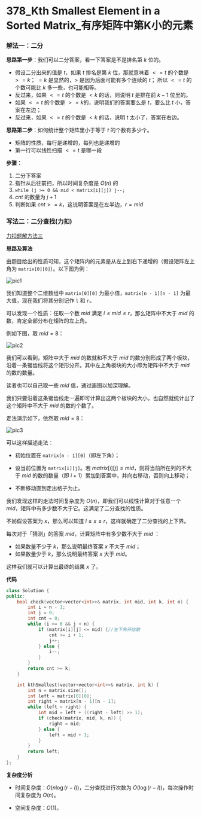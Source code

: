 # 378_Kth Smallest Element in a Sorted Matrix_有序矩阵中第K小的元素



### 解法一：二分

**思路第一步**：我们可以二分答案，看一下答案是不是排名第 $k$ 位的。

- 假设二分出来的值是 $t$，如果 $t$ 排名是第 $k$ 位，那就意味着 $<=t$ 的个数是 $>=k$；
$=k$ 是显然的，$>$ 是因为后面可能有多个连续的 $t$；
所以 $<=t$ 的个数可能比 $k$ 多一些，也可能相等。
- 反过来，如果 $<=t$ 的个数是 $<k$ 的话，则说明 $t$ 是排在前 $k-1$ 位里的。
- 如果 $<=t$ 的个数是 $>=k$的，说明我们的答案要么是 $t$，要么比 $t$ 小，答案在左边；
- 反过来，如果 $<=t$ 的个数是 $<k$ 的话，说明 $t$ 太小了，答案在右边。

**思路第二步**：如何统计整个矩阵里小于等于 $t$ 的个数有多少个。

- 矩阵的性质，每行是递增的，每列也是递增的
- 第一行可以线性扫描 $<=t$ 是哪一段

**步骤：**

1. 二分下答案
2. 指针从后往前扫，所以时间复杂度是 $O(n)$ 的
3. `while (j >= 0 && mid < matrix[i][j]) j--;`
4. $cnt$ 的数量为 $j + 1$
5. 判断如果 $cnt >= k$，这说明答案是在左半边，$r = mid$



### 写法二：二分查找(力扣)

[力扣题解方法三](https://leetcode-cn.com/problems/kth-smallest-element-in-a-sorted-matrix/solution/you-xu-ju-zhen-zhong-di-kxiao-de-yuan-su-by-leetco/)

**思路及算法**

由题目给出的性质可知，这个矩阵内的元素是从左上到右下递增的（假设矩阵左上角为 `matrix[0][0]`）。以下图为例：

![pic1](https://assets.leetcode-cn.com/solution-static/378/378_fig1.png)

我们知道整个二维数组中 `matrix[0][0]` 为最小值，`matrix[n - 1][n - 1]` 为最大值，现在我们将其分别记作 `l` 和 `r`。

可以发现一个性质：任取一个数 $mid$ 满足 $l\leq mid \leq r$，那么矩阵中不大于 $mid$ 的数，肯定全部分布在矩阵的左上角。

例如下图，取 $mid=8$：

![pic2](https://assets.leetcode-cn.com/solution-static/378/378_fig2.png)

我们可以看到，矩阵中大于 $mid$ 的数就和不大于 $mid$ 的数分别形成了两个板块，沿着一条锯齿线将这个矩形分开。其中左上角板块的大小即为矩阵中不大于 $mid$ 的数的数量。

读者也可以自己取一些 $mid$ 值，通过画图以加深理解。

我们只要沿着这条锯齿线走一遍即可计算出这两个板块的大小，也自然就统计出了这个矩阵中不大于 $mid$ 的数的个数了。

走法演示如下，依然取 $mid=8$：

![pic3](https://assets.leetcode-cn.com/solution-static/378/378_fig3.png)

可以这样描述走法：

- 初始位置在 `matrix[n - 1][0]`（即左下角）；

- 设当前位置为 `matrix[i][j]`。若 $matrix[i][j] \leq mid$，则将当前所在列的不大于 $mid$ 的数的数量（即 $i + 1$）累加到答案中，并向右移动，否则向上移动；

- 不断移动直到走出格子为止。

我们发现这样的走法时间复杂度为 $O(n)$，即我们可以线性计算对于任意一个 $mid$，矩阵中有多少数不大于它。这满足了二分查找的性质。

不妨假设答案为 $x$，那么可以知道 $l\leq x\leq r$，这样就确定了二分查找的上下界。

每次对于「猜测」的答案 $mid$，计算矩阵中有多少数不大于 $mid$ ：
- 如果数量不少于 $k$，那么说明最终答案 $x$ 不大于 $mid$；
- 如果数量少于 $k$，那么说明最终答案 $x$ 大于 $mid$。

这样我们就可以计算出最终的结果 $x$ 了。

**代码**

```c++
class Solution {
public:
    bool check(vector<vector<int>>& matrix, int mid, int k, int n) {
        int i = n - 1;
        int j = 0;
        int cnt = 0;
        while (i >= 0 && j < n) {
            if (matrix[i][j] <= mid) {//左下角开始数
                cnt += i + 1;
                j++;
            } else {
                i--;
            }
        }
        return cnt >= k;
    }

    int kthSmallest(vector<vector<int>>& matrix, int k) {
        int n = matrix.size();
        int left = matrix[0][0];
        int right = matrix[n - 1][n - 1];
        while (left < right) {
            int mid = left + ((right - left) >> 1);
            if (check(matrix, mid, k, n)) {
                right = mid;
            } else {
                left = mid + 1;
            }
        }
        return left;
    }
};
```

**复杂度分析**

- 时间复杂度：$O(n\log(r-l))$，二分查找进行次数为 $O(\log(r-l))$，每次操作时间复杂度为 $O(n)$。

- 空间复杂度：$O(1)$。

